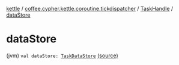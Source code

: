 [kettle](../../index.md) / [coffee.cypher.kettle.coroutine.tickdispatcher](../index.md) / [TaskHandle](index.md) / [dataStore](./data-store.md)

# dataStore

(jvm) `val dataStore: `[`TaskDataStore`](../-task-data-store/index.md) [(source)](https://github.com/Cypher121/kettle/blob/master/src/main/kotlin/coffee/cypher/kettle/coroutine/tickdispatcher/TaskHandle.kt#L46)